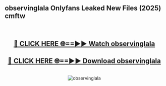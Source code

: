<h2>observinglala Onlyfans Leaked New Files (2025) cmftw</h2>
<br>
<div align="center">
<h2><a href="https://mediafiles.top/observinglala&ref=git" rel="nofollow">🔴 CLICK HERE 🌐==►► Watch observinglala</a></h2>
<h2><a href="https://mediafiles.top/observinglala&ref=git" rel="nofollow">🔴 CLICK HERE 🌐==►► Download observinglala</a></h2>
<br>
<a href="https://mediafiles.top/observinglala&ref=git" rel="nofollow" data-target="animated-image.originalLink"><img src="https://i.ibb.co.com/xMMVF88/686577567.gif" alt="observinglala" style="max-width: 100%; display: inline-block;" data-target="animated-image.originalImage"></a>
</div>
<br>
<br>